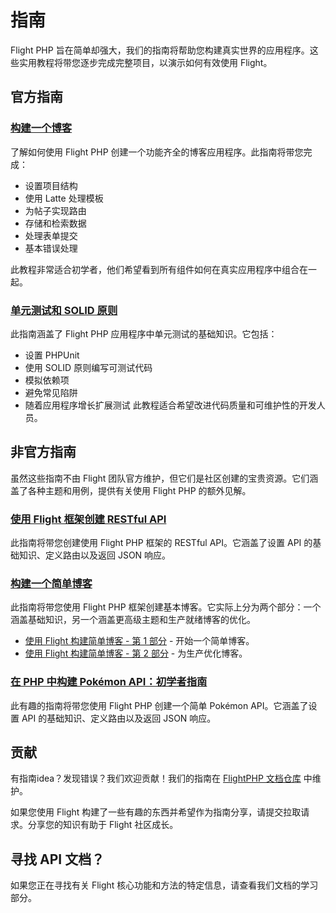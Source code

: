 # 指南

Flight PHP 旨在简单却强大，我们的指南将帮助您构建真实世界的应用程序。这些实用教程将带您逐步完成完整项目，以演示如何有效使用 Flight。

## 官方指南

### [构建一个博客](/guides/blog)
了解如何使用 Flight PHP 创建一个功能齐全的博客应用程序。此指南将带您完成：
- 设置项目结构
- 使用 Latte 处理模板
- 为帖子实现路由
- 存储和检索数据
- 处理表单提交
- 基本错误处理

此教程非常适合初学者，他们希望看到所有组件如何在真实应用程序中组合在一起。

### [单元测试和 SOLID 原则](/guides/unit-testing)

此指南涵盖了 Flight PHP 应用程序中单元测试的基础知识。它包括：
- 设置 PHPUnit
- 使用 SOLID 原则编写可测试代码
- 模拟依赖项
- 避免常见陷阱
- 随着应用程序增长扩展测试
此教程适合希望改进代码质量和可维护性的开发人员。

## 非官方指南

虽然这些指南不由 Flight 团队官方维护，但它们是社区创建的宝贵资源。它们涵盖了各种主题和用例，提供有关使用 Flight PHP 的额外见解。

### [使用 Flight 框架创建 RESTful API](https://dev.to/n0nag0n/creating-a-restful-api-with-flight-framework-56lj)

此指南将带您创建使用 Flight PHP 框架的 RESTful API。它涵盖了设置 API 的基础知识、定义路由以及返回 JSON 响应。

### [构建一个简单博客](https://dev.to/n0nag0n/building-a-simple-blog-with-flight-part-1-4ap8)

此指南将带您使用 Flight PHP 框架创建基本博客。它实际上分为两个部分：一个涵盖基础知识，另一个涵盖更高级主题和生产就绪博客的优化。

- [使用 Flight 构建简单博客 - 第 1 部分](https://dev.to/n0nag0n/building-a-simple-blog-with-flight-part-1-4ap8) - 开始一个简单博客。
- [使用 Flight 构建简单博客 - 第 2 部分](https://dev.to/n0nag0n/building-a-simple-blog-with-flight-part-2-5acb) - 为生产优化博客。

### [在 PHP 中构建 Pokémon API：初学者指南](https://dev.to/n0nag0n/building-a-pokemon-api-in-php-a-beginners-guide-3an8)

此有趣的指南将带您使用 Flight PHP 创建一个简单 Pokémon API。它涵盖了设置 API 的基础知识、定义路由以及返回 JSON 响应。

## 贡献

有指南idea？发现错误？我们欢迎贡献！我们的指南在 [FlightPHP 文档仓库](https://github.com/flightphp/docs) 中维护。

如果您使用 Flight 构建了一些有趣的东西并希望作为指南分享，请提交拉取请求。分享您的知识有助于 Flight 社区成长。

## 寻找 API 文档？

如果您正在寻找有关 Flight 核心功能和方法的特定信息，请查看我们文档的学习部分。